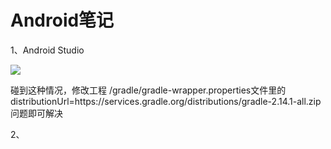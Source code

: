 # Android笔记


1、Android Studio

 ![](https://ww2.sinaimg.cn/large/006y8lVagw1fbsh5tkko8j315o05gtaj.jpg)
 
 碰到这种情况，修改工程 /gradle/gradle-wrapper.properties文件里的
 distributionUrl=https\://services.gradle.org/distributions/gradle-2.14.1-all.zip   问题即可解决
 
 
 2、